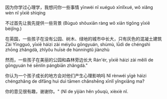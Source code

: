 因为你学过心理学，我想问你一些事情
yīnwèi nǐ xuéguò xīnlǐxué, wǒ xiǎng wèn nǐ yīxiē shìqíng

不过首先让我先提供一些背景
(Bùguò shǒuxiān ràng wǒ xiān tígōng yīxiē bèijǐng.)

在英国，一些孩子在没有公园、树木、绿地的城市中长大，只有灰色的混凝土建筑
Zài Yīngguó, yīxiē háizi zài méiyǒu gōngyuán, shùmù, lǜdì de chéngshì zhōng zhǎngdà, zhǐyǒu huīsè de hùnníngtǔ jiànzhù

然而，一些孩子在美丽的公园和森林旁边长大
Rán'ér, yīxiē háizi zài měilì de gōngyuán hé sēnlín pángbiān zhǎngdà."

你认为一个孩子成长的地方会对他们产生心理影响吗
Nǐ rènwéi yīgè háizi chéngzhǎng de dìfāng huì duì tāmen chǎnshēng xīnlǐ yǐngxiǎng ma?

你的意见很有趣，谢谢你。"
(Nǐ de yìjiàn hěn yǒuqù, xièxiè nǐ.
